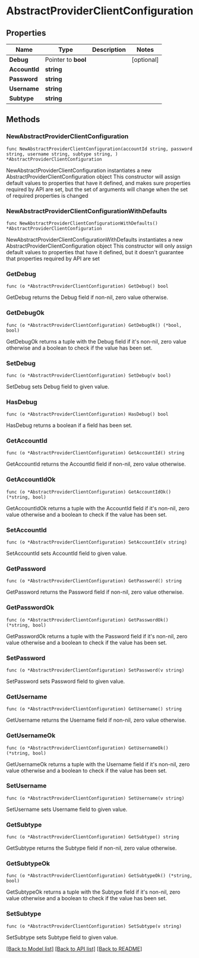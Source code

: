 # AbstractProviderClientConfiguration

## Properties

Name | Type | Description | Notes
------------ | ------------- | ------------- | -------------
**Debug** | Pointer to **bool** |  | [optional] 
**AccountId** | **string** |  | 
**Password** | **string** |  | 
**Username** | **string** |  | 
**Subtype** | **string** |  | 

## Methods

### NewAbstractProviderClientConfiguration

`func NewAbstractProviderClientConfiguration(accountId string, password string, username string, subtype string, ) *AbstractProviderClientConfiguration`

NewAbstractProviderClientConfiguration instantiates a new AbstractProviderClientConfiguration object
This constructor will assign default values to properties that have it defined,
and makes sure properties required by API are set, but the set of arguments
will change when the set of required properties is changed

### NewAbstractProviderClientConfigurationWithDefaults

`func NewAbstractProviderClientConfigurationWithDefaults() *AbstractProviderClientConfiguration`

NewAbstractProviderClientConfigurationWithDefaults instantiates a new AbstractProviderClientConfiguration object
This constructor will only assign default values to properties that have it defined,
but it doesn't guarantee that properties required by API are set

### GetDebug

`func (o *AbstractProviderClientConfiguration) GetDebug() bool`

GetDebug returns the Debug field if non-nil, zero value otherwise.

### GetDebugOk

`func (o *AbstractProviderClientConfiguration) GetDebugOk() (*bool, bool)`

GetDebugOk returns a tuple with the Debug field if it's non-nil, zero value otherwise
and a boolean to check if the value has been set.

### SetDebug

`func (o *AbstractProviderClientConfiguration) SetDebug(v bool)`

SetDebug sets Debug field to given value.

### HasDebug

`func (o *AbstractProviderClientConfiguration) HasDebug() bool`

HasDebug returns a boolean if a field has been set.

### GetAccountId

`func (o *AbstractProviderClientConfiguration) GetAccountId() string`

GetAccountId returns the AccountId field if non-nil, zero value otherwise.

### GetAccountIdOk

`func (o *AbstractProviderClientConfiguration) GetAccountIdOk() (*string, bool)`

GetAccountIdOk returns a tuple with the AccountId field if it's non-nil, zero value otherwise
and a boolean to check if the value has been set.

### SetAccountId

`func (o *AbstractProviderClientConfiguration) SetAccountId(v string)`

SetAccountId sets AccountId field to given value.


### GetPassword

`func (o *AbstractProviderClientConfiguration) GetPassword() string`

GetPassword returns the Password field if non-nil, zero value otherwise.

### GetPasswordOk

`func (o *AbstractProviderClientConfiguration) GetPasswordOk() (*string, bool)`

GetPasswordOk returns a tuple with the Password field if it's non-nil, zero value otherwise
and a boolean to check if the value has been set.

### SetPassword

`func (o *AbstractProviderClientConfiguration) SetPassword(v string)`

SetPassword sets Password field to given value.


### GetUsername

`func (o *AbstractProviderClientConfiguration) GetUsername() string`

GetUsername returns the Username field if non-nil, zero value otherwise.

### GetUsernameOk

`func (o *AbstractProviderClientConfiguration) GetUsernameOk() (*string, bool)`

GetUsernameOk returns a tuple with the Username field if it's non-nil, zero value otherwise
and a boolean to check if the value has been set.

### SetUsername

`func (o *AbstractProviderClientConfiguration) SetUsername(v string)`

SetUsername sets Username field to given value.


### GetSubtype

`func (o *AbstractProviderClientConfiguration) GetSubtype() string`

GetSubtype returns the Subtype field if non-nil, zero value otherwise.

### GetSubtypeOk

`func (o *AbstractProviderClientConfiguration) GetSubtypeOk() (*string, bool)`

GetSubtypeOk returns a tuple with the Subtype field if it's non-nil, zero value otherwise
and a boolean to check if the value has been set.

### SetSubtype

`func (o *AbstractProviderClientConfiguration) SetSubtype(v string)`

SetSubtype sets Subtype field to given value.



[[Back to Model list]](../README.md#documentation-for-models) [[Back to API list]](../README.md#documentation-for-api-endpoints) [[Back to README]](../README.md)


